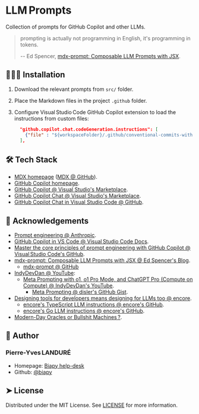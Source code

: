 # LLM Prompts

Collection of prompts for GitHub Copilot and other LLMs.

> prompting is actually not programming in English, it's programming in tokens.
>
> -- Ed Spencer, [mdx-prompt: Composable LLM Prompts with JSX](https://edspencer.net/2025/2/3/mdx-prompt-composable-prompts-with-jsx).

## 🧑🏻‍💻 Installation

1. Download the relevant prompts from `src/` folder.
2. Place the Markdown files in the project `.github` folder.
3. Configure Visual Studio Code GitHub Copilot extension to load the instructions
   from custom files:

   ```json
     "github.copilot.chat.codeGeneration.instructions": [
       {"file" : "${workspaceFolder}/.github/conventional-commits-with-gitmoji.md" }
     ],
   ```

<!-- CSpell:ignore gitmoji -->

## 🛠️ Tech Stack

- [MDX homepage](https://mdxjs.com/)
  ([MDX @ GitHub](https://github.com/mdx-js/mdx/)).
- [GitHub Copilot homepage](https://github.com/features/copilot).
- [GitHub Copilot @ Visual Studio's Marketplace](https://marketplace.visualstudio.com/items?itemName=GitHub.copilot).
- [GitHub Copilot Chat @ Visual Studio's Marketplace](https://marketplace.visualstudio.com/items?itemName=GitHub.copilot-chat).
- [GitHub Copilot Chat in Visual Studio Code @ GitHub](https://github.com/microsoft/vscode-copilot-release).

## 🙇 Acknowledgements

- [Prompt engineering @ Anthropic](https://docs.anthropic.com/en/docs/build-with-claude/prompt-engineering/overview).
- [GitHub Copilot in VS Code @ Visual Studio Code Docs](https://code.visualstudio.com/docs/copilot/overview).
- [Master the core principles of prompt engineering with GitHub Copilot
  @ Visual Studio Code's GitHub](https://www.youtube.com/watch?v=hh1nOX14TyY).
- [mdx-prompt: Composable LLM Prompts with JSX @ Ed Spencer's Blog](https://edspencer.net/2025/2/3/mdx-prompt-composable-prompts-with-jsx).
  - [mdx-prompt @ GitHub](https://github.com/edspencer/mdx-prompt)
- [IndyDevDan @ YouTube](https://www.youtube.com/@indydevdan):
  - [Meta Prompting with o1, o1 Pro Mode, and ChatGPT Pro (Compute on Compute)
    @ IndyDevDan's YouTube](https://www.youtube.com/watch?v=yZGb9-Z9DG0).
    - [Meta Prompting @ disler's GitHub Gist](https://gist.github.com/disler/29ff18823670098c26fa370ad802fa96).
- [Designing tools for developers means designing for LLMs too @ encore](https://encore.dev/blog/llm-instructions).
  - [encore's TypeScript LLM instructions @ encore's GitHub](https://github.com/encoredev/encore/blob/main/ts_llm_instructions.txt).
  - [encore's Go LLM instructions @ encore's GitHub](https://github.com/encoredev/encore/blob/main/go_llm_instructions.txt).
- [Modern-Day Oracles or Bullshit Machines ?](https://thebullshitmachines.com/).

<!-- CSpell:ignore disler -->

## 🙇 Author

### Pierre-Yves LANDURÉ

- Homepage: [Biapy help-desk](https://howto.biapy.com/)
- Github: [@biapy](https://github.com/biapy)

<!-- CSpell:ignore Landuré Biapy -->

## ➤ License

Distributed under the MIT License. See [LICENSE](LICENSE) for more information.
